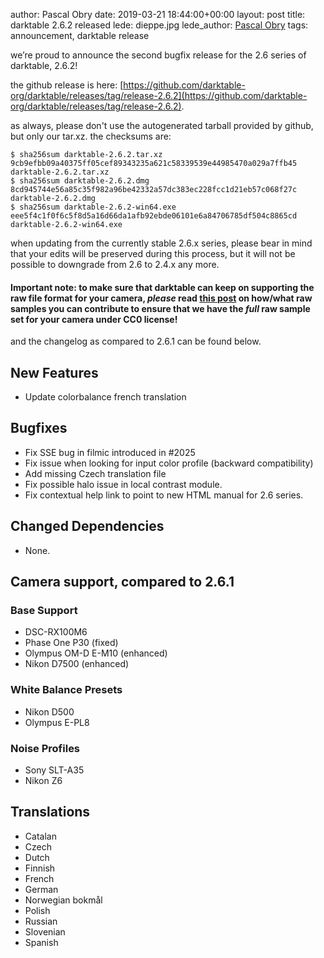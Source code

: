 author: Pascal Obry
date: 2019-03-21 18:44:00+00:00
layout: post
title: darktable 2.6.2 released
lede: dieppe.jpg
lede_author: <a href="http://photos.obry.net">Pascal Obry</a>
tags: announcement, darktable release

we’re proud to announce the second bugfix release for the 2.6 series of darktable, 2.6.2!

the github release is here: [https://github.com/darktable-org/darktable/releases/tag/release-2.6.2](https://github.com/darktable-org/darktable/releases/tag/release-2.6.2).

as always, please don't use the autogenerated tarball provided by github, but only our tar.xz. the checksums are:

```
$ sha256sum darktable-2.6.2.tar.xz
9cb9efbb09a40375ff05cef89343235a621c58339539e44985470a029a7ffb45 darktable-2.6.2.tar.xz
$ sha256sum darktable-2.6.2.dmg
8cd945744e56a85c35f982a96be42332a57dc383ec228fcc1d21eb57c068f27c darktable-2.6.2.dmg
$ sha256sum darktable-2.6.2-win64.exe
eee5f4c1f0f6c5f8d5a16d66da1afb92ebde06101e6a84706785df504c8865cd darktable-2.6.2-win64.exe
```

when updating from the currently stable 2.6.x series, please bear in mind that your edits will be preserved during this process, but it will not be possible to downgrade from 2.6 to 2.4.x any more.

#### Important note: to make sure that darktable can keep on supporting the raw file format for your camera, *please* read [this post](https://discuss.pixls.us/t/raw-samples-wanted/5420?u=lebedevri) on how/what raw samples you can contribute to ensure that we have the *full* raw sample set for your camera under CC0 license!

and the changelog as compared to 2.6.1 can be found below.

## New Features

- Update colorbalance french translation

## Bugfixes

- Fix SSE bug in filmic introduced in #2025
- Fix issue when looking for input color profile (backward compatibility)
- Add missing Czech translation file
- Fix possible halo issue in local contrast module.
- Fix contextual help link to point to new HTML manual for 2.6 series.

## Changed Dependencies

- None.

## Camera support, compared to 2.6.1

### Base Support

- DSC-RX100M6
- Phase One P30 (fixed)
- Olympus OM-D E-M10 (enhanced)
- Nikon D7500 (enhanced)

### White Balance Presets

- Nikon D500
- Olympus E-PL8

### Noise Profiles

- Sony SLT-A35
- Nikon Z6

## Translations

- Catalan
- Czech
- Dutch
- Finnish
- French
- German
- Norwegian bokmål
- Polish
- Russian
- Slovenian
- Spanish
